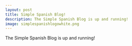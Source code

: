 ```yaml
---
layout: post
title: Simple Spanish Blog!
description: The Simple Spanish Blog is up and running!
image: simplespanishlogowhite.png
---
```


The Simple Spanish Blog is up and running!